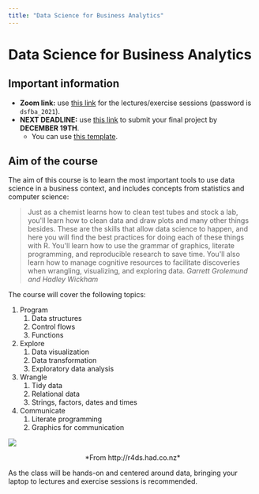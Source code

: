 ```yaml
---
title: "Data Science for Business Analytics"
---
```


# Data Science for Business Analytics

## Important information

* **Zoom link:** use [this link](https://columbiauniversity.zoom.us/j/92403282847?pwd=eXVRTXBjSGRMbzVLTzAxZThFL1Z6Zz09) for the lectures/exercise sessions (password is `dsfba_2021`).
* **NEXT DEADLINE:** use [this link](https://forms.gle/gtAn13s71ZsAr5PP8) to submit your final project by __DECEMBER 19TH__.
   * You can use [this template](https://raw.githubusercontent.com/tvatter/dsfba_2021/master/static/lectures/dsfba_project.zip).


## Aim of the course

The aim of this course is to learn the most important tools to use data science in a business context, and includes concepts from statistics and computer science:

> Just as a chemist learns how to clean test tubes and stock a lab, 
> you'll learn how to clean data and draw plots and many other things besides. 
> These are the skills that allow data science to happen, and here you will 
> find the best practices for doing each of these things with R. 
> You'll learn how to use the grammar of graphics, literate programming, 
> and reproducible research to save time. 
> You'll also learn how to manage cognitive resources to facilitate discoveries 
> when wrangling, visualizing, and exploring data. 
> <cite> Garrett Grolemund and Hadley Wickham </cite>

The course will cover the following topics:

1. Program
   1. Data structures
   2. Control flows
   3. Functions
2. Explore
   1. Data visualization
   2. Data transformation
   3. Exploratory data analysis
3. Wrangle
   1. Tidy data
   2. Relational data
   3. Strings, factors, dates and times
4. Communicate
   1. Literate programming
   2. Graphics for communication

![](http://r4ds.had.co.nz/diagrams/data-science.png)
<center>*From http://r4ds.had.co.nz*</center>

As the class will be hands-on and centered around data, bringing your laptop to 
lectures and exercise sessions is recommended.
